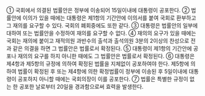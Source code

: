 ① 국회에서 의결된 법률안은 정부에 이송되어 15일이내에 대통령이 공포한다.
② 법률안에 이의가 있을 때에는 대통령은 제1항의 기간안에 이의서를 붙여 국회로 환부하고 그 재의를 요구할 수 있다. 국회의 폐회중에도 또한 같다.
③ 대통령은 법률안의 일부에 대하여 또는 법률안을 수정하여 재의를 요구할 수 없다.
④ 재의의 요구가 있을 때에는 국회는 재의에 붙이고 재적의원 과반수의 출석과 출석의원 3분의 2이상의 찬성으로 전과 같은 의결을 하면 그 법률안은 법률로서 확정된다.
⑤ 대통령이 제1항의 기간안에 공포나 재의의 요구를 하지 아니한 때에도 그 법률안은 법률로서 확정된다.
⑥ 대통령은 제4항과 제5항의 규정에 의하여 확정된 법률을 지체없이 공포하여야 한다. 제5항에 의하여 법률이 확정된 후 또는 제4항에 의한 확정법률이 정부에 이송된 후 5일이내에 대통령이 공포하지 아니할 때에는 국회의장이 이를 공포한다.
⑦ 법률은 특별한 규정이 없는 한 공포한 날로부터 20일을 경과함으로써 효력을 발생한다.
